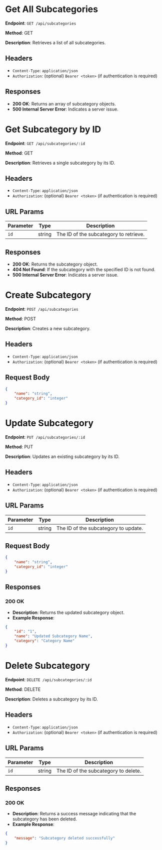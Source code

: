 # Get All Subcategories

**Endpoint**: `GET /api/subcategories`

**Method**: GET

**Description**: Retrieves a list of all subcategories.

## Headers
- `Content-Type`: `application/json`
- `Authorization`: (optional) `Bearer <token>` (if authentication is required)

## Responses
- **200 OK**: Returns an array of subcategory objects.
- **500 Internal Server Error**: Indicates a server issue.


# Get Subcategory by ID

**Endpoint**: `GET /api/subcategories/:id`

**Method**: GET

**Description**: Retrieves a single subcategory by its ID.

## Headers
- `Content-Type`: `application/json`
- `Authorization`: (optional) `Bearer <token>` (if authentication is required)

## URL Params
| Parameter | Type   | Description                                      |
|-----------|--------|--------------------------------------------------|
| `id`       | string | The ID of the subcategory to retrieve.           |

## Responses
- **200 OK**: Returns the subcategory object.
- **404 Not Found**: If the subcategory with the specified ID is not found.
- **500 Internal Server Error**: Indicates a server issue.


# Create Subcategory

**Endpoint**: `POST /api/subcategories`

**Method**: POST

**Description**: Creates a new subcategory.

## Headers
- `Content-Type`: `application/json`
- `Authorization`: (optional) `Bearer <token>` (if authentication is required)

## Request Body
```json
{
    "name": "string",
    "category_id": "integer"
}
```

# Update Subcategory

**Endpoint**: `PUT /api/subcategories/:id`

**Method**: PUT

**Description**: Updates an existing subcategory by its ID.

## Headers
- `Content-Type`: `application/json`
- `Authorization`: (optional) `Bearer <token>` (if authentication is required)

## URL Params
| Parameter | Type   | Description                                      |
|-----------|--------|--------------------------------------------------|
| `id`       | string | The ID of the subcategory to update.             |

## Request Body
```json
{
    "name": "string",
    "category_id": "integer"
}
```

## Responses

### **200 OK**
- **Description**: Returns the updated subcategory object.
- **Example Response**:
```json
{
    "id": "1",
    "name": "Updated Subcategory Name",
    "category": "Category Name"
}
```

# Delete Subcategory

**Endpoint**: `DELETE /api/subcategories/:id`

**Method**: DELETE

**Description**: Deletes a subcategory by its ID.

## Headers
- `Content-Type`: `application/json`
- `Authorization`: (optional) `Bearer <token>` (if authentication is required)

## URL Params
| Parameter | Type   | Description                                 |
|-----------|--------|---------------------------------------------|
| `id`      | string | The ID of the subcategory to delete.        |

## Responses

### **200 OK**
- **Description**: Returns a success message indicating that the subcategory has been deleted.
- **Example Response**:
```json
{
    "message": "Subcategory deleted successfully"
}
```





